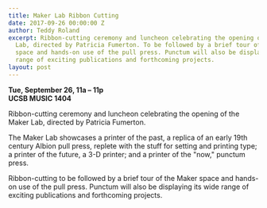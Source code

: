 ```yaml
---
title: Maker Lab Ribbon Cutting
date: 2017-09-26 00:00:00 Z
author: Teddy Roland
excerpt: Ribbon-cutting ceremony and luncheon celebrating the opening of the Maker
  Lab, directed by Patricia Fumerton. To be followed by a brief tour of the Maker
  space and hands-on use of the pull press. Punctum will also be displaying its wide
  range of exciting publications and forthcoming projects.
layout: post
---
```


**Tue, September 26, 11a – 11p**</br>
**UCSB MUSIC 1404**

Ribbon-cutting ceremony and luncheon celebrating the opening of the Maker Lab, directed by Patricia Fumerton.

The Maker Lab showcases a printer of the past, a replica of an early 19th century Albion pull press, replete with the stuff for setting and printing type; a printer of the future, a 3-D printer; and a printer of the "now," punctum press.

Ribbon-cutting to be followed by a brief tour of the Maker space and hands-on use of the pull press. Punctum will also be displaying its wide range of exciting publications and forthcoming projects.